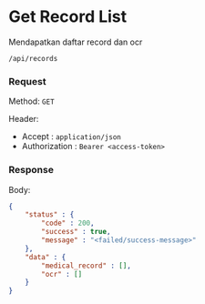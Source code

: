 # Get Record List

Mendapatkan daftar record dan ocr

```
/api/records
```

### Request

Method: ``GET``

Header:
- Accept : ``application/json``
- Authorization : ``Bearer <access-token>``

### Response

Body: 
```json
{
	"status" : {
		"code" : 200,
		"success" : true,
		"message" : "<failed/success-message>"
	},
	"data" : {
		"medical_record" : [],
		"ocr" : []
	}
}
```

